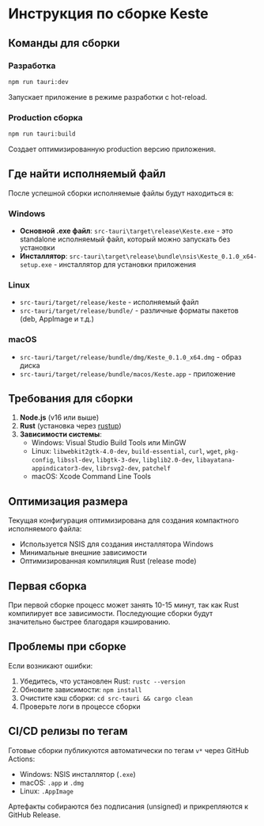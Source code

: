 # Инструкция по сборке Keste

## Команды для сборки

### Разработка
```bash
npm run tauri:dev
```
Запускает приложение в режиме разработки с hot-reload.

### Production сборка
```bash
npm run tauri:build
```
Создает оптимизированную production версию приложения.

## Где найти исполняемый файл

После успешной сборки исполняемые файлы будут находиться в:

### Windows
- **Основной .exe файл**: `src-tauri\target\release\Keste.exe` - это standalone исполняемый файл, который можно запускать без установки
- **Инсталлятор**: `src-tauri\target\release\bundle\nsis\Keste_0.1.0_x64-setup.exe` - инсталлятор для установки приложения

### Linux
- `src-tauri/target/release/keste` - исполняемый файл
- `src-tauri/target/release/bundle/` - различные форматы пакетов (deb, AppImage и т.д.)

### macOS
- `src-tauri/target/release/bundle/dmg/Keste_0.1.0_x64.dmg` - образ диска
- `src-tauri/target/release/bundle/macos/Keste.app` - приложение

## Требования для сборки

1. **Node.js** (v16 или выше)
2. **Rust** (установка через [rustup](https://rustup.rs/))
3. **Зависимости системы**:
   - Windows: Visual Studio Build Tools или MinGW
   - Linux: `libwebkit2gtk-4.0-dev`, `build-essential`, `curl`, `wget`, `pkg-config`, `libssl-dev`, `libgtk-3-dev`, `libglib2.0-dev`, `libayatana-appindicator3-dev`, `librsvg2-dev`, `patchelf`
   - macOS: Xcode Command Line Tools

## Оптимизация размера

Текущая конфигурация оптимизирована для создания компактного исполняемого файла:
- Используется NSIS для создания инсталлятора Windows
- Минимальные внешние зависимости
- Оптимизированная компиляция Rust (release mode)

## Первая сборка

При первой сборке процесс может занять 10-15 минут, так как Rust компилирует все зависимости. Последующие сборки будут значительно быстрее благодаря кэшированию.

## Проблемы при сборке

Если возникают ошибки:
1. Убедитесь, что установлен Rust: `rustc --version`
2. Обновите зависимости: `npm install`
3. Очистите кэш сборки: `cd src-tauri && cargo clean`
4. Проверьте логи в процессе сборки

## CI/CD релизы по тегам

Готовые сборки публикуются автоматически по тегам `v*` через GitHub Actions:
- Windows: NSIS инсталлятор (`.exe`)
- macOS: `.app` и `.dmg`
- Linux: `.AppImage`

Артефакты собираются без подписания (unsigned) и прикрепляются к GitHub Release.
